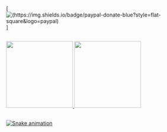 [![(https://img.shields.io/badge/paypal-donate-blue?style=flat-square&logo=paypal)](https://paypal.me/fgsoftwarestudio?locale.x=pt_PT)]

##

<div>
  <a href="https://github.com/fgsoftware1">
  <img height="180em" src="https://github-readme-stats.vercel.app/api?username=fgsoftware1&show_icons=true&theme=radical&include_all_commits=true&count_private=true"/>
  <img height="180em" src="https://github-readme-stats.vercel.app/api/top-langs/?username=fgsoftware1&layout=compact&langs_count=7&theme=radical"/>
</div>

  ##
  
  ![Snake animation](https://github.com/fgsoftware1/fgsoftware1/blob/output/github-contribution-grid-snake.svg)
